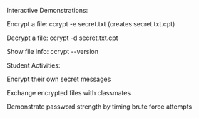 Interactive Demonstrations:

Encrypt a file: ccrypt -e secret.txt (creates secret.txt.cpt)

Decrypt a file: ccrypt -d secret.txt.cpt

Show file info: ccrypt --version



Student Activities:

Encrypt their own secret messages

Exchange encrypted files with classmates

Demonstrate password strength by timing brute force attempts

